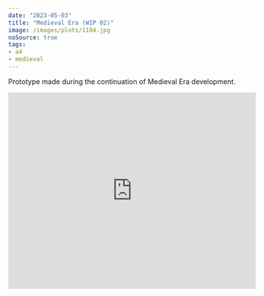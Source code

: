 ```yaml
---
date: "2023-05-03"
title: "Medieval Era (WIP 02)"
image: /images/plots/1104.jpg
noSource: true
tags:
- a4
- medieval
---
```


Prototype made during the continuation of Medieval Era development.

<iframe width="100%" height="400" src="https://www.youtube.com/embed/7TOTpkAaoKg" title="YouTube video player" frameborder="0" allow="accelerometer; autoplay; clipboard-write; encrypted-media; gyroscope; picture-in-picture; web-share" allowfullscreen></iframe>